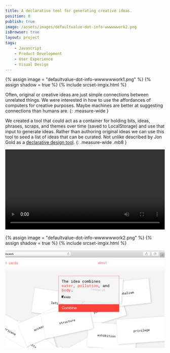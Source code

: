 ```yaml
---
title: A declarative tool for generating creative ideas.
position: 0
publish: true
image: /assets/images/defaultvalue-dot-info-wwwwwwork2.png
isBrowser: true
layout: project
tags:
    - Javascript
    - Product Development
    - User Experience
    - Visual Design
---
```


{% assign image = "defaultvalue-dot-info-wwwwwwork1.png" %} {% assign shadow = true %} {% include srcset-imgix.html %}

Often, original or creative ideas are just simple connections between unrelated things. We were interested in how to use the affordances of computers for creative purposes. Maybe machines are better at suggesting connections than humans are.
{: .measure-wide }

We created a tool that could act as a container for holding bits, ideas, phrases, scraps, and themes over time (saved to LocalStorage) and use that input to generate ideas. Rather than authoring original ideas we can use this tool to seed a list of ideas that can be curated. Not unlike described by Jon Gold as a [declarative design tool](http://www.jon.gold/2016/06/declarative-design-tools/ ).
{: .measure-wide .mb8 }

<video autoplay="autoplay" loop="loop" width="100%" class="shadow mb8">
  <source src="/assets/images/defaultvalue-dot-info-wwwwwwork4.mp4" type="video/mp4" />
</video>


{% assign image = "defaultvalue-dot-info-wwwwwwork2.png" %} {% assign shadow = true %} {% include srcset-imgix.html %}

<img src="/assets/images/defaultvalue-dot-info-wwwwwwork3.gif" alt="alt text" class="shadow" />
